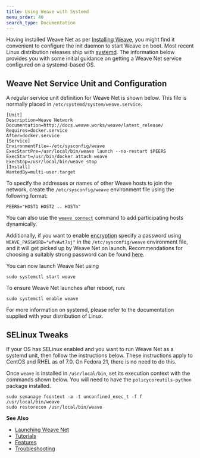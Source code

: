 ```yaml
---
title: Using Weave with Systemd
menu_order: 40
search_type: Documentation
---
```



Having installed Weave Net as per [Installing Weave](/site/install/installing-weave.md), you might find it convenient to configure the
init daemon to start Weave on boot. Most recent Linux distribution releases ship with [systemd](http://www.freedesktop.org/wiki/Software/systemd/). The information below provides you with some initial guidance on getting a Weave Net service configured on a systemd-based OS.

## Weave Net Service Unit and Configuration

A regular service unit definition for Weave Net is shown below. This file is
normally placed in `/etc/systemd/system/weave.service`.

    [Unit]
    Description=Weave Network
    Documentation=http://docs.weave.works/weave/latest_release/
    Requires=docker.service
    After=docker.service
    [Service]
    EnvironmentFile=-/etc/sysconfig/weave
    ExecStartPre=/usr/local/bin/weave launch --no-restart $PEERS
    ExecStart=/usr/bin/docker attach weave
    ExecStop=/usr/local/bin/weave stop
    [Install]
    WantedBy=multi-user.target


To specify the addresses or names of other Weave hosts to join the network, 
create the `/etc/sysconfig/weave` environment file using the following format:

    PEERS="HOST1 HOST2 .. HOSTn"

You can also use the [`weave connect`](/site/tasks/manage/finding-adding-hosts-dynamically.md) command to add participating hosts dynamically.

Additionally, if you want to enable [encryption](/site/tasks/manage/security-untrusted-networks.md) specify a
password using `WEAVE_PASSWORD="wfvAwt7sj"` in the `/etc/sysconfig/weave` environment file, and it will get picked up by
Weave Net on launch. Recommendations for choosing a suitably strong password can be found [here](/site/tasks/manage/security-untrusted-networks.md).

You can now launch Weave Net using

    sudo systemctl start weave

To ensure Weave Net launches after reboot, run:

    sudo systemctl enable weave

For more information on systemd, please refer to the documentation supplied
with your distribution of Linux.

## SELinux Tweaks

If your OS has SELinux enabled and you want to run Weave Net as a systemd unit,
then follow the instructions below. These instructions apply to
CentOS and RHEL as of 7.0. On Fedora 21, there is no need to do this.

Once `weave` is installed in `/usr/local/bin`, set its execution
context with the commands shown below. You will need to have the
`policycoreutils-python` package installed.

    sudo semanage fcontext -a -t unconfined_exec_t -f f /usr/local/bin/weave
    sudo restorecon /usr/local/bin/weave

**See Also**

 * [Launching Weave Net](/site/install/using-weave.md)
 * [Tutorials](https://www.weave.works/docs/tutorials/)
 * [Features](/site/overview/features.md)
 * [Troubleshooting](/site/troubleshooting.md)
